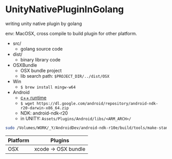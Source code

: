 # UnityNativePluginInGolang

writing unity native plugin by golang

env: MacOSX, cross compile to build plugin for other platform.


- src/
    - golang source code
- dist/
    - binary library code
- OSXBundle
    - OSX bundle project
    - lib search path: `$PROJECT_DIR/../dist/OSX`
- Win
    - `$ brew install mingw-w64`
- Android
    - [c++ runtime](https://developer.android.com/ndk/guides/cpp-support.html)
    - `$ wget https://dl.google.com/android/repository/android-ndk-r20-darwin-x86_64.zip` 
    - NDK: android-ndk-r20
    - in UNITY:  `Assets/Plugins/Android/libs/<ARM_ARCH>/`

```bash
sudo /Volumes/WORK/_Y/AndroidDev/android-ndk-r10e/build/tools/make-standalone-toolchain.sh --toolchain=arm-linux-androideabi-4.9 --platform=android-14 --install-dir=./ndkR10eCgoToolchain
```


Platform | Plugins
--- | --- 
OSX  | xcode -> OSX bundle

